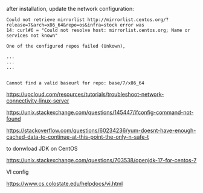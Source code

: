 after installation, update the network configuration:

```
Could not retrieve mirrorlist http://mirrorlist.centos.org/?release=7&arch=x86_64&repo=os&infra=stock error was
14: curl#6 = "Could not resolve host: mirrorlist.centos.org; Name or services not known"

One of the configured repos failed (Unkown),

...
...
...


Cannot find a valid baseurl for repo: base/7/x86_64
```

https://upcloud.com/resources/tutorials/troubleshoot-network-connectivity-linux-server

https://unix.stackexchange.com/questions/145447/ifconfig-command-not-found

https://stackoverflow.com/questions/60234236/yum-doesnt-have-enough-cached-data-to-continue-at-this-point-the-only-n-safe-t


to donwload JDK on CentOS

https://unix.stackexchange.com/questions/703538/openjdk-17-for-centos-7


VI config

https://www.cs.colostate.edu/helpdocs/vi.html
